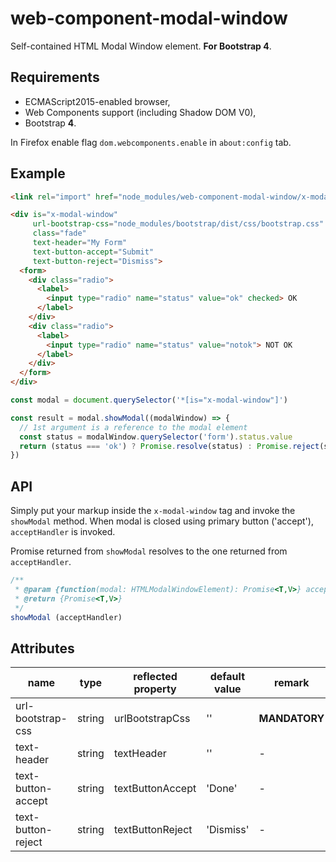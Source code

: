 # web-component-modal-window
Self-contained HTML Modal Window element. **For Bootstrap 4**.

## Requirements

* ECMAScript2015-enabled browser,
* Web Components support (including Shadow DOM V0),
* Bootstrap **4**.

In Firefox enable flag `dom.webcomponents.enable` in `about:config` tab.

## Example

```html
<link rel="import" href="node_modules/web-component-modal-window/x-modal-window.html">

<div is="x-modal-window"
     url-bootstrap-css="node_modules/bootstrap/dist/css/bootstrap.css"
     class="fade"
     text-header="My Form"
     text-button-accept="Submit"
     text-button-reject="Dismiss">
  <form>
    <div class="radio">
      <label>
        <input type="radio" name="status" value="ok" checked> OK
      </label>
    </div>
    <div class="radio">
      <label>
        <input type="radio" name="status" value="notok"> NOT OK
      </label>
    </div>
  </form>
</div>
```

```javascript
const modal = document.querySelector('*[is="x-modal-window"]')

const result = modal.showModal((modalWindow) => {
  // 1st argument is a reference to the modal element
  const status = modalWindow.querySelector('form').status.value
  return (status === 'ok') ? Promise.resolve(status) : Promise.reject(status)
})
```

## API

Simply put your markup inside the `x-modal-window` tag and invoke the
`showModal` method. When modal is closed using primary button ('accept'),
`acceptHandler` is invoked.

Promise returned from `showModal` resolves to the one returned from
`acceptHandler`.

```javascript
/**
 * @param {function(modal: HTMLModalWindowElement): Promise<T,V>} acceptHandler
 * @return {Promise<T,V>}
 */
showModal (acceptHandler)
```

## Attributes

name | type | reflected property | default value | remark
-----|------|--------------------|---------------|-------
url-bootstrap-css | string | urlBootstrapCss | '' | **MANDATORY**
text-header | string | textHeader | '' | -
text-button-accept | string | textButtonAccept | 'Done' | -
text-button-reject | string | textButtonReject | 'Dismiss' | -
